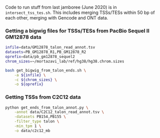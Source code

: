 Code to run stuff from last jamboree (June 2020) is in `intersect_tss_tes.sh`. This includes merging TSSs/TESs within 50 bp of each other, merging with Gencode and ONT data.

### Getting a bigwig files for TSSs/TESs from PacBio Sequel II GM12878 data
```bash
infile=data/GM12878_talon_read_annot.tsv
datasets=PB_GM12878_R1,PB_GM12878_R2
oprefix=data/pb_gm12878_sequel2
chrom_sizes=~/mortazavi_lab/ref/hg38/hg38.chrom.sizes

bash get_bigwig_from_talon_ends.sh \
	-a ${infile} \
	-c ${chrom_sizes} \
	-o ${oprefix}
```

### Getting TSSs from C2C12 data
```bash
python get_ends_from_talon_annot.py \
    -annot data/C2C12_talon_read_annot.tsv \
    -datasets PB154,PB155 \
    -filter_type talon \
    -min_tpm 1 \
    -o data/c2c12_mb
```
